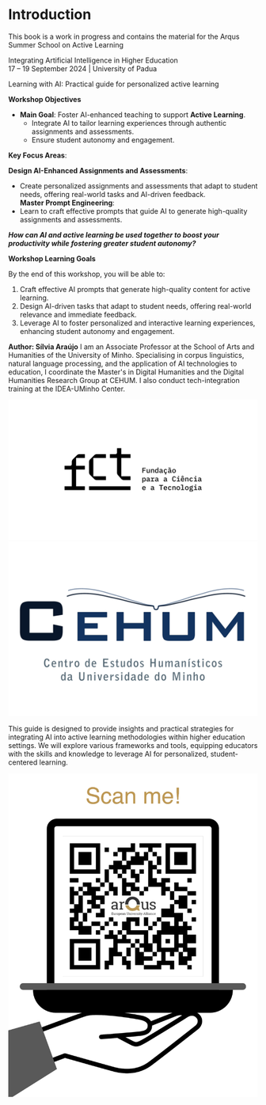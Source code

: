 # Introduction

This book is a work in progress and contains the material for the Arqus Summer School on  Active Learning   
  

Integrating Artificial Intelligence in Higher Education     
17 – 19 September 2024 | University of Padua 


Learning with AI: Practical guide for personalized active learning


**Workshop Objectives**

* **Main Goal**: Foster AI-enhanced teaching to support **Active Learning**.  
  * Integrate AI to tailor learning experiences through authentic assignments and assessments.  
  * Ensure student autonomy and engagement.

**Key Focus Areas**:

**Design AI-Enhanced Assignments and Assessments**:

* Create personalized assignments and assessments that adapt to student needs, offering real-world tasks and AI-driven feedback.  
  **Master Prompt Engineering**:  
* Learn to craft effective prompts that guide AI to generate high-quality assignments and assessments.

***How can AI and active learning be used together to boost your productivity while fostering greater student autonomy?***

**Workshop Learning Goals**

By the end of this workshop, you will be able to:

1. Craft effective AI prompts that generate high-quality content for active learning.  
2. Design AI-driven tasks that adapt to student needs, offering real-world relevance and immediate feedback.  
3. Leverage AI to foster personalized and interactive learning experiences, enhancing student autonomy and engagement.



**Author: Sílvia Araújo**
I am an Associate Professor at the School of Arts and Humanities of the University of Minho. Specialising in corpus linguistics, natural language processing, and the application of AI technologies to education, I coordinate the Master's in Digital Humanities and the Digital Humanities Research Group at CEHUM. I also conduct tech-integration training at the IDEA-UMinho Center.

![FCT Logo](fct.jpg) ![CEHUM Logo](cehum.png)




This guide is designed to provide insights and practical strategies for integrating AI into active learning methodologies within higher education settings. We will explore various frameworks and tools, equipping educators with the skills and knowledge to leverage AI for personalized, student-centered learning.

![QR Code](qrcode.png)


```{tableofcontents}
```
